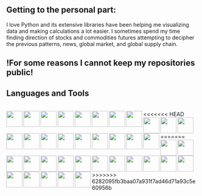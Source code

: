 ## Getting to the personal part:

I love Python and its extensive libraries have been helping me visualizing data and making calculations a lot easier. I sometimes spend my time finding direction of stocks and commodities futures attempting to decipher the previous patterns, news, global market, and global supply chain.


## !For some reasons I cannot keep my repositories public!
## Languages and Tools
<br>
<<<<<<< HEAD
<img src="https://www.linkpicture.com/q/c_16.png" height="42px" align="left">
<!--<img src="https://www.linkpicture.com/q/c_1.jpg" height="42px" align="left">-->
<img src="https://www.linkpicture.com/q/c_17.png" height="42px" align="left">
<img src="https://www.linkpicture.com/q/cc_2.png" height="42px" align="left">
<img src="https://www.linkpicture.com/q/flask_1.png" height="42px" align="left">
<img src="https://www.linkpicture.com/q/github_6.png" height="42px" align="left">
<img src="https://www.linkpicture.com/q/html5_1.png" height="42px" align="left">
<img src="https://www.linkpicture.com/q/js_6.png" height="42px" align="left">
<img src="https://www.linkpicture.com/q/jupyter_1.png" height="42px" align="left">
<img src="https://www.linkpicture.com/q/keras_1.png" height="42px" align="left">
<img src="https://www.linkpicture.com/q/mathematica_1.png" height="42px" align="left">
<img src="https://www.linkpicture.com/q/net_3.png" height="42px" align="left">
<img src="https://www.linkpicture.com/q/numpy_1.png" height="42px" align="left">
<img src="https://www.linkpicture.com/q/pandas_1.png" height="42px" align="left">
<img src="https://www.linkpicture.com/q/python_2.jpg" height="42px" align="left">
<img src="https://www.linkpicture.com/q/scikit-learn_1.png" height="42px" align="left">
<img src="https://www.linkpicture.com/q/scipy_1.png" height="42px" align="left">
<img src="https://www.linkpicture.com/q/sympy_1.png" height="42px" align="left">
<img src="https://www.linkpicture.com/q/tensorflow_1.png" height="42px" align="left">
<img src="https://www.linkpicture.com/q/vscode_1.png" height="42px" align="left">
=======
<img src="https://i.ibb.co/dJ9QrPw/c.png" height="42px" align="left">
<img src="https://i.ibb.co/n3SVK28/c.png" height="42px" align="left">
<img src="https://i.ibb.co/7QCHqFg/cc.png" height="42px" align="left">
<img src="https://i.ibb.co/k4xGtqn/flask.png" height="42px" align="left">
<img src="https://i.ibb.co/3Ndjw0B/github.png" height="42px" align="left">
<img src="https://i.ibb.co/b3gRNwD/html5.png" height="42px" align="left">
<img src="https://i.ibb.co/8gFhcZY/js.png" height="42px" align="left">
<img src="https://i.ibb.co/2NPJ56w/jupyter.png" height="42px" align="left">
<img src="https://i.ibb.co/JyL7QJ5/keras.png" height="42px" align="left">
<img src="https://i.ibb.co/zbHQKZN/mathematica.png" height="42px" align="left">
<img src="https://i.ibb.co/nBGVH4s/net.png" height="42px" align="left">
<img src="https://i.ibb.co/jZfC72t/numpy.png" height="42px" align="left">
<img src="https://i.ibb.co/GTvwcJn/pandas.png" height="42px" align="left">
<img src="https://i.ibb.co/JqZFnHK/python.jpg" height="42px" align="left">
<img src="https://i.ibb.co/56qB1Bj/scikit-learn.png" height="42px" align="left">
<img src="https://i.ibb.co/mDzd90y/scipy.png" height="42px" align="left">
<img src="https://i.ibb.co/ckk88Pg/sympy.png" height="42px" align="left">
<img src="https://i.ibb.co/WnBbYsV/tensorflow.png" height="42px" align="left">
<img src="https://i.ibb.co/vBqWs9j/vscode.png" height="42px" align="left">
>>>>>>> 6282095fb3baa07a931f7ad46d71a93c5e60956b
